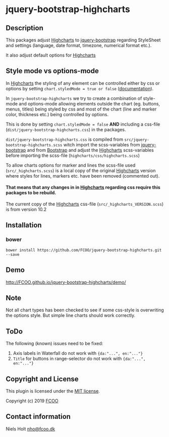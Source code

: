 # jquery-bootstrap-highcharts
>
[Highcharts]: https://highcharts.com/



## Description
This packages adjust [Highcharts](https://www.highcharts.com/) to [jquery-bootstrap](https://github.com/FCOO/jquery-bootstrap) regarding StyleSheet and settings (language, date format, timezone, numerical format etc.).

It also adjust default options for [Highcharts](https://www.highcharts.com/)

## Style mode vs options-mode

In [Highcharts] the styling of any element can be controlled either by css or options by setting `chart.styledMode = true or false` ([documentation](https://www.highcharts.com/docs/chart-design-and-style/style-by-css)).

In `jquery-bootstrap-highcharts` we try to create a combination of style-mode and options-mode allowing elements outside the chart (eg. buttons, menus, titles) being styled by css and most of the chart (line and marker color, thickness etc.) being controlled by options.

This is done by setting `chart.styledMode = false` **AND** including a css-file (`dist/jquery-bootstrap-highcharts.css`) in the packages.

`dist/jquery-bootstrap-highcharts.css` is compiled from `src/jquery-bootstrap-highcharts.scss` witch import the scss-variables from [jquery-bootstrap](https://github.com/FCOO/jquery-bootstrap) and from [Bootstrap](https://getbootstrap.com/) and adjust the [Highcharts] scss-variables before importing the scss-file (`highcharts/css/highcharts.scss`)

To allow charts options for marker and lines the scss-file used (`src/_highcharts.scss`) is a local copy of the original [Highcharts] version where styles for lines, markers etc. have been removed (commented out).

#### That means that any changes in in [Highcharts] regarding css require this packages to be rebuild.

The current copy of the [Highcharts] css-file (`src/_highcharts_VERSION.scss`) is from version 10.2



## Installation
### bower
`bower install https://github.com/FCOO/jquery-bootstrap-highcharts.git --save`

## Demo
http://FCOO.github.io/jquery-bootstrap-highcharts/demo/


## Note
Not all chart types has been checked to see if some css-style is overwriting the options style. But simple line charts should work correctly.

## ToDo

The following (known) issues need to be fixed:

1. Axis labels in Waterfall do not work with `{da:"...", en:"..."}`
2. `Title` for buttons in range-selector do not work with `{da:"...", en:"..."}`

## Copyright and License
This plugin is licensed under the [MIT license](https://github.com/FCOO/jquery-bootstrap-highcharts/LICENSE).

Copyright (c) 2019 [FCOO](https://github.com/FCOO)

## Contact information

Niels Holt nho@fcoo.dk